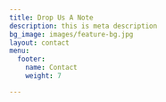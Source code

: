 ```yaml
---
title: Drop Us A Note
description: this is meta description
bg_image: images/feature-bg.jpg
layout: contact
menu:
  footer:
    name: Contact
    weight: 7

---
```

